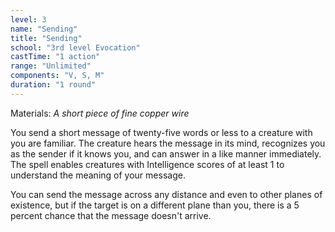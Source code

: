 ```yaml
---
level: 3
name: "Sending"
title: "Sending"
school: "3rd level Evocation"
castTime: "1 action"
range: "Unlimited"
components: "V, S, M"
duration: "1 round"
---
```


Materials: *A short piece of fine copper wire*

You send a short message of twenty-five words or less to a creature with you are familiar. The creature hears the message in its mind, recognizes you as the sender if it knows you, and can answer in a like manner immediately. The spell enables creatures with Intelligence scores of at least 1 to understand the meaning of your message.

You can send the message across any distance and even to other planes of existence, but if the target is on a different plane than you, there is a 5 percent chance that the message doesn't arrive.
